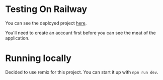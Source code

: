 # Testing On Railway

You can see the deployed project [here](https://app-e811.up.railway.app/).

You'll need to create an account first before you can see the meat of the
application.

# Running locally

Decided to use remix for this project. You can start it up with `npm run dev`.
